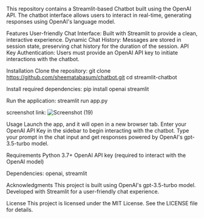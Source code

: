 This repository contains a Streamlit-based Chatbot built using the OpenAI API. The chatbot interface allows users to interact in real-time, generating responses using OpenAI's language model.

Features
User-friendly Chat Interface: Built with Streamlit to provide a clean, interactive experience.
Dynamic Chat History: Messages are stored in session state, preserving chat history for the duration of the session.
API Key Authentication: Users must provide an OpenAI API key to initiate interactions with the chatbot.

Installation
Clone the repository:
git clone https://github.com/sheematabasum/chatbot.git
cd streamlit-chatbot

Install required dependencies:
pip install openai streamlit

Run the application:
streamlit run app.py

screenshot link:
![Screenshot (19)](https://github.com/user-attachments/assets/6a2967a9-b9b9-45b6-a67c-588055e70c02)


Usage
Launch the app, and it will open in a new browser tab.
Enter your OpenAI API Key in the sidebar to begin interacting with the chatbot.
Type your prompt in the chat input and get responses powered by OpenAI's gpt-3.5-turbo model.

Requirements
Python 3.7+
OpenAI API key (required to interact with the OpenAI model)

Dependencies: openai, streamlit

Acknowledgments
This project is built using OpenAI's gpt-3.5-turbo model.
Developed with Streamlit for a user-friendly chat experience.

License
This project is licensed under the MIT License. See the LICENSE file for details.
